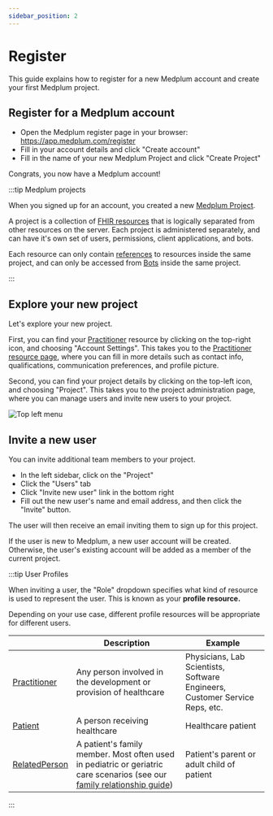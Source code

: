 ```yaml
---
sidebar_position: 2
---
```


# Register

This guide explains how to register for a new Medplum account and create your first Medplum project.

## Register for a Medplum account

- Open the Medplum register page in your browser: https://app.medplum.com/register
- Fill in your account details and click "Create account"
- Fill in the name of your new Medplum Project and click "Create Project"

Congrats, you now have a Medplum account!

:::tip Medplum projects

When you signed up for an account, you created a new [Medplum Project](/docs/api/fhir/medplum/project).

A project is a collection of [FHIR resources](/docs/fhir-basics#resources) that is logically separated from other resources on the server. Each project is administered separately, and can have it's own set of users, permissions, client applications, and bots.

Each resource can only contain [references](/docs/fhir-basics#references-linking-resources) to resources inside the same project, and can only be accessed from [Bots](/docs/bots/bot-basics) inside the same project.

:::

## Explore your new project

Let's explore your new project.

First, you can find your [Practitioner](/docs/api/fhir/resources/practitioner) resource by clicking on the top-right icon, and choosing "Account Settings". This takes you to the [Practitioner resource page](https://app.medplum.com/Practitioner), where you can fill in more details such as contact info, qualifications, communication preferences, and profile picture.

Second, you can find your project details by clicking on the top-left icon, and choosing "Project". This takes you to the project administration page, where you can manage users and invite new users to your project.

![Top left menu](/img/hello-world/top-left-menu.png)

## Invite a new user

You can invite additional team members to your project.

- In the left sidebar, click on the "Project"
- Click the "Users" tab
- Click "Invite new user" link in the bottom right
- Fill out the new user's name and email address, and then click the "Invite" button.

The user will then receive an email inviting them to sign up for this project.

If the user is new to Medplum, a new user account will be created. Otherwise, the user's existing account will be added as a member of the current project.

:::tip User Profiles

When inviting a user, the "Role" dropdown specifies what kind of resource is used to represent the user. This is known as your **profile resource.**

Depending on your use case, different profile resources will be appropriate for different users.

|                                                         | Description                                                                                                                                                          | Example                                                                     |
| ------------------------------------------------------- | -------------------------------------------------------------------------------------------------------------------------------------------------------------------- | --------------------------------------------------------------------------- |
| [Practitioner](docs/api/fhir/resources/practitioner)    | Any person involved in the development or provision of healthcare                                                                                                    | Physicians, Lab Scientists, Software Engineers, Customer Service Reps, etc. |
| [Patient](/docs/api/fhir/resources/patient)             | A person receiving healthcare                                                                                                                                        | Healthcare patient                                                          |
| [RelatedPerson](/docs/api/fhir/resources/relatedperson) | A patient's family member. Most often used in pediatric or geriatric care scenarios (see our [family relationship guide](/docs/fhir-datastore/family-relationships)) | Patient's parent or adult child of patient                                  |

:::
